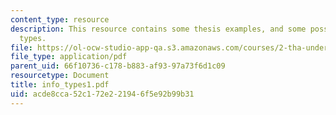 ```yaml
---
content_type: resource
description: This resource contains some thesis examples, and some possible information
  types.
file: https://ol-ocw-studio-app-qa.s3.amazonaws.com/courses/2-tha-undergraduate-thesis-for-course-2-a-january-iap-2007/acde8cca52c172e221946f5e92b99b31_info_types1.pdf
file_type: application/pdf
parent_uid: 66f10736-c178-b883-af93-97a73f6d1c09
resourcetype: Document
title: info_types1.pdf
uid: acde8cca-52c1-72e2-2194-6f5e92b99b31
---
```

